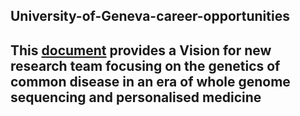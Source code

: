 ## University-of-Geneva-career-opportunities
## This [document](https://github.com/tmfrayli/University-of-Geneva-career-opportunities/blob/main/Geneva_Common_Disease_Genomics_vision20230531.docx) provides a Vision for new research team focusing on the genetics of common disease in an era of whole genome sequencing and personalised medicine
